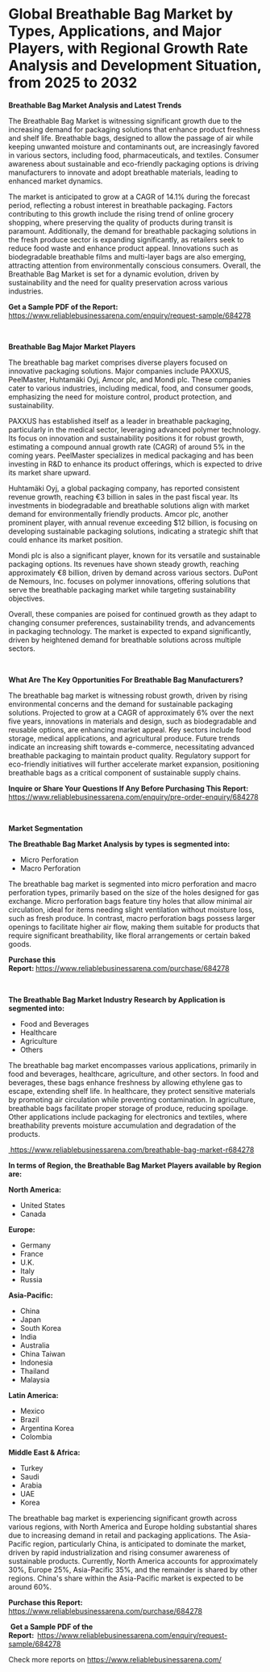 <p><h1>Global Breathable Bag Market by Types, Applications, and Major Players, with Regional Growth Rate Analysis and Development Situation, from 2025 to 2032</h1></p><p><strong>Breathable Bag Market Analysis and Latest Trends</strong></p>
<p><p>The Breathable Bag Market is witnessing significant growth due to the increasing demand for packaging solutions that enhance product freshness and shelf life. Breathable bags, designed to allow the passage of air while keeping unwanted moisture and contaminants out, are increasingly favored in various sectors, including food, pharmaceuticals, and textiles. Consumer awareness about sustainable and eco-friendly packaging options is driving manufacturers to innovate and adopt breathable materials, leading to enhanced market dynamics.</p><p>The market is anticipated to grow at a CAGR of 14.1% during the forecast period, reflecting a robust interest in breathable packaging. Factors contributing to this growth include the rising trend of online grocery shopping, where preserving the quality of products during transit is paramount. Additionally, the demand for breathable packaging solutions in the fresh produce sector is expanding significantly, as retailers seek to reduce food waste and enhance product appeal. Innovations such as biodegradable breathable films and multi-layer bags are also emerging, attracting attention from environmentally conscious consumers. Overall, the Breathable Bag Market is set for a dynamic evolution, driven by sustainability and the need for quality preservation across various industries.</p></p>
<p><strong>Get a Sample PDF of the Report:&nbsp;</strong> <a href="https://www.reliablebusinessarena.com/enquiry/request-sample/684278?utm_campaign=3173&utm_medium=2&utm_source=Github&utm_content=ia&utm_term=29032025&utm_id=breathable-bag">https://www.reliablebusinessarena.com/enquiry/request-sample/684278</a></p>
<p>&nbsp;</p>
<p><strong>Breathable Bag Major Market Players</strong></p>
<p><p>The breathable bag market comprises diverse players focused on innovative packaging solutions. Major companies include PAXXUS, PeelMaster, Huhtamäki Oyj, Amcor plc, and Mondi plc. These companies cater to various industries, including medical, food, and consumer goods, emphasizing the need for moisture control, product protection, and sustainability.</p><p>PAXXUS has established itself as a leader in breathable packaging, particularly in the medical sector, leveraging advanced polymer technology. Its focus on innovation and sustainability positions it for robust growth, estimating a compound annual growth rate (CAGR) of around 5% in the coming years. PeelMaster specializes in medical packaging and has been investing in R&D to enhance its product offerings, which is expected to drive its market share upward.</p><p>Huhtamäki Oyj, a global packaging company, has reported consistent revenue growth, reaching €3 billion in sales in the past fiscal year. Its investments in biodegradable and breathable solutions align with market demand for environmentally friendly products. Amcor plc, another prominent player, with annual revenue exceeding $12 billion, is focusing on developing sustainable packaging solutions, indicating a strategic shift that could enhance its market position.</p><p>Mondi plc is also a significant player, known for its versatile and sustainable packaging options. Its revenues have shown steady growth, reaching approximately €8 billion, driven by demand across various sectors. DuPont de Nemours, Inc. focuses on polymer innovations, offering solutions that serve the breathable packaging market while targeting sustainability objectives.</p><p>Overall, these companies are poised for continued growth as they adapt to changing consumer preferences, sustainability trends, and advancements in packaging technology. The market is expected to expand significantly, driven by heightened demand for breathable solutions across multiple sectors.</p></p>
<p>&nbsp;</p>
<p><strong>What Are The Key Opportunities For Breathable Bag Manufacturers?</strong></p>
<p><p>The breathable bag market is witnessing robust growth, driven by rising environmental concerns and the demand for sustainable packaging solutions. Projected to grow at a CAGR of approximately 6% over the next five years, innovations in materials and design, such as biodegradable and reusable options, are enhancing market appeal. Key sectors include food storage, medical applications, and agricultural produce. Future trends indicate an increasing shift towards e-commerce, necessitating advanced breathable packaging to maintain product quality. Regulatory support for eco-friendly initiatives will further accelerate market expansion, positioning breathable bags as a critical component of sustainable supply chains.</p></p>
<p><strong>Inquire or Share Your Questions If Any Before Purchasing This Report:</strong> <a href="https://www.reliablebusinessarena.com/enquiry/pre-order-enquiry/684278?utm_campaign=3173&utm_medium=2&utm_source=Github&utm_content=ia&utm_term=29032025&utm_id=breathable-bag">https://www.reliablebusinessarena.com/enquiry/pre-order-enquiry/684278</a></p>
<p>&nbsp;</p>
<p><strong>Market Segmentation</strong></p>
<p><strong>The Breathable Bag Market Analysis by types is segmented into:</strong></p>
<p><ul><li>Micro Perforation</li><li>Macro Perforation</li></ul></p>
<p><p>The breathable bag market is segmented into micro perforation and macro perforation types, primarily based on the size of the holes designed for gas exchange. Micro perforation bags feature tiny holes that allow minimal air circulation, ideal for items needing slight ventilation without moisture loss, such as fresh produce. In contrast, macro perforation bags possess larger openings to facilitate higher air flow, making them suitable for products that require significant breathability, like floral arrangements or certain baked goods.</p></p>
<p><strong>Purchase this Report:&nbsp;</strong><a href="https://www.reliablebusinessarena.com/purchase/684278?utm_campaign=3173&utm_medium=2&utm_source=Github&utm_content=ia&utm_term=29032025&utm_id=breathable-bag">https://www.reliablebusinessarena.com/purchase/684278</a></p>
<p>&nbsp;</p>
<p><strong>The Breathable Bag Market Industry Research by Application is segmented into:</strong></p>
<p><ul><li>Food and Beverages</li><li>Healthcare</li><li>Agriculture</li><li>Others</li></ul></p>
<p><p>The breathable bag market encompasses various applications, primarily in food and beverages, healthcare, agriculture, and other sectors. In food and beverages, these bags enhance freshness by allowing ethylene gas to escape, extending shelf life. In healthcare, they protect sensitive materials by promoting air circulation while preventing contamination. In agriculture, breathable bags facilitate proper storage of produce, reducing spoilage. Other applications include packaging for electronics and textiles, where breathability prevents moisture accumulation and degradation of the products.</p></p>
<p><a href="https://www.reliablebusinessarena.com/breathable-bag-market-r684278?utm_campaign=3173&utm_medium=2&utm_source=Github&utm_content=ia&utm_term=29032025&utm_id=breathable-bag">&nbsp;https://www.reliablebusinessarena.com/breathable-bag-market-r684278</a></p>
<p><strong>In terms of Region, the Breathable Bag Market Players available by Region are:</strong></p>
<p>
    <p> <strong> North America: </strong>
        <ul>
            <li>United States</li>
            <li>Canada</li>
        </ul>
        </p> 
    <p> <strong> Europe: </strong>
        <ul>
            <li>Germany</li>
            <li>France</li>
            <li>U.K.</li>
            <li>Italy</li>
            <li>Russia</li>
        </ul>
        </p> 
    <p> <strong> Asia-Pacific: </strong>
        <ul>
            <li>China</li>
            <li>Japan</li>
            <li>South Korea</li>
            <li>India</li>
            <li>Australia</li>
            <li>China Taiwan</li>
            <li>Indonesia</li>
            <li>Thailand</li>
            <li>Malaysia</li>
        </ul>
        </p> 
    <p> <strong> Latin America: </strong>
        <ul>
            <li>Mexico</li>
            <li>Brazil</li>
            <li>Argentina Korea</li>
            <li>Colombia</li>
        </ul>
        </p> 
    <p> <strong> Middle East & Africa: </strong>
        <ul>
            <li>Turkey</li>
            <li>Saudi</li>
            <li>Arabia</li>
            <li>UAE</li>
            <li>Korea</li>
        </ul>
    </p>
    </p>
<p><p>The breathable bag market is experiencing significant growth across various regions, with North America and Europe holding substantial shares due to increasing demand in retail and packaging applications. The Asia-Pacific region, particularly China, is anticipated to dominate the market, driven by rapid industrialization and rising consumer awareness of sustainable products. Currently, North America accounts for approximately 30%, Europe 25%, Asia-Pacific 35%, and the remainder is shared by other regions. China's share within the Asia-Pacific market is expected to be around 60%.</p></p>
<p><strong>Purchase this Report: </strong><a href="https://www.reliablebusinessarena.com/purchase/684278?utm_campaign=3173&utm_medium=2&utm_source=Github&utm_content=ia&utm_term=29032025&utm_id=breathable-bag">https://www.reliablebusinessarena.com/purchase/684278</a></p>
<p>&nbsp;<strong>Get a Sample PDF of the Report:&nbsp;&nbsp;</strong><a href="https://www.reliablebusinessarena.com/enquiry/request-sample/684278?utm_campaign=3173&utm_medium=2&utm_source=Github&utm_content=ia&utm_term=29032025&utm_id=breathable-bag">https://www.reliablebusinessarena.com/enquiry/request-sample/684278</a></p>
<p><strong></strong></p>
<p>Check more reports on <a href="https://www.reliablebusinessarena.com/?utm_campaign=3173&utm_medium=2&utm_source=Github&utm_content=ia&utm_term=29032025&utm_id=breathable-bag">https://www.reliablebusinessarena.com/</a></p>